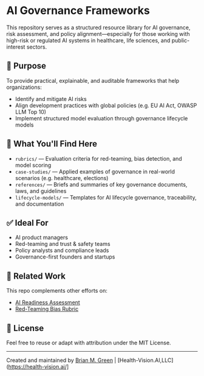 # AI Governance Frameworks

This repository serves as a structured resource library for AI governance, risk assessment, and policy alignment—especially for those working with high-risk or regulated AI systems in healthcare, life sciences, and public-interest sectors.

## 📌 Purpose

To provide practical, explainable, and auditable frameworks that help organizations:
- Identify and mitigate AI risks
- Align development practices with global policies (e.g. EU AI Act, OWASP LLM Top 10)
- Implement structured model evaluation through governance lifecycle models

## 📂 What You'll Find Here

- `rubrics/` — Evaluation criteria for red-teaming, bias detection, and model scoring
- `case-studies/` — Applied examples of governance in real-world scenarios (e.g. healthcare, elections)
- `references/` — Briefs and summaries of key governance documents, laws, and guidelines
- `lifecycle-models/` — Templates for AI lifecycle governance, traceability, and documentation

## ✅ Ideal For

- AI product managers
- Red-teaming and trust & safety teams
- Policy analysts and compliance leads
- Governance-first founders and startups

## 🔗 Related Work

This repo complements other efforts on:
- [AI Readiness Assessment](https://github.com/YOUR-USERNAME/ai-readiness-assessment)
- [Red-Teaming Bias Rubric](https://github.com/YOUR-USERNAME/red-teaming-bias-eval-rubric)

## 📄 License

Feel free to reuse or adapt with attribution under the MIT License.

---

Created and maintained by [Brian M. Green](https://www.linkedin.com/in/bgreen2) | [Health-Vision.AI,LLC](https://health-vision.ai/]
